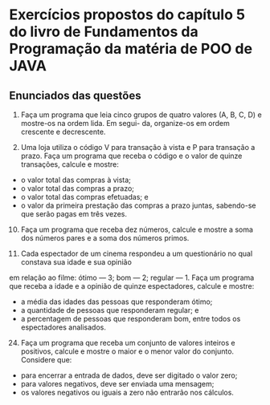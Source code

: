# Exercícios propostos do capítulo 5 do livro de Fundamentos da Programação da matéria de POO de JAVA

## Enunciados das questões
1. Faça um programa que leia cinco grupos de quatro valores (A, B, C, D) e mostre-os na ordem lida. Em segui-
da, organize-os em ordem crescente e decrescente.

6. Uma loja utiliza o código V para transação à vista e P para transação a prazo. Faça um programa que receba
o código e o valor de quinze transações, calcule e mostre:
-  o valor total das compras à vista;
- o valor total das compras a prazo;
- o valor total das compras efetuadas; e
- o valor da primeira prestação das compras a prazo juntas, sabendo-se que serão pagas em três vezes.

10. Faça um programa que receba dez números, calcule e mostre a soma dos números pares e a soma dos
números primos.

14. Cada espectador de um cinema respondeu a um questionário no qual constava sua idade e sua opinião

em relação ao filme: ótimo — 3; bom — 2; regular — 1. Faça um programa que receba a idade e a opinião de quinze espectadores, calcule e mostre:

- a média das idades das pessoas que responderam ótimo;
- a quantidade de pessoas que responderam regular; e
- a percentagem de pessoas que responderam bom, entre todos os espectadores analisados.

24. Faça um programa que receba um conjunto de valores inteiros e positivos, calcule e mostre o maior e o
menor valor do conjunto. Considere que:
- para encerrar a entrada de dados, deve ser digitado o valor zero;
- para valores negativos, deve ser enviada uma mensagem;
- os valores negativos ou iguais a zero não entrarão nos cálculos.
